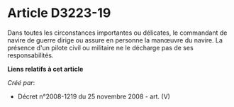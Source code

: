 # Article D3223-19

Dans toutes les circonstances importantes ou délicates, le commandant de navire de guerre dirige ou assure en personne la
manœuvre du navire. La présence d'un pilote civil ou militaire ne le décharge pas de ses responsabilités.

**Liens relatifs à cet article**

_Créé par_:

  - Décret n°2008-1219 du 25 novembre 2008 - art. (V)
